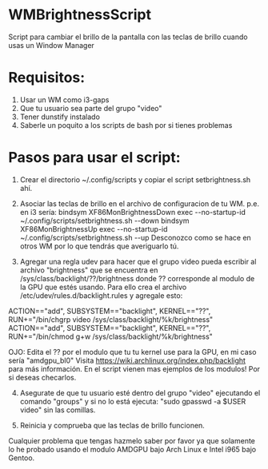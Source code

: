 # WMBrightnessScript
Script para cambiar el brillo de la pantalla con las teclas de brillo cuando usas un Window Manager

# Requisitos:
1. Usar un WM como i3-gaps
2. Que tu usuario sea parte del grupo "video"
3. Tener dunstify instalado
4. Saberle un poquito a los scripts de bash por si tienes problemas

# Pasos para usar el script:
1. Crear el directorio ~/.config/scripts y copiar el script setbrightness.sh ahí.

2. Asociar las teclas de brillo en el archivo de configuracion de tu WM.
p.e. en i3 sería:
bindsym XF86MonBrightnessDown exec --no-startup-id ~/.config/scripts/setbrightness.sh --down
bindsym XF86MonBrightnessUp exec --no-startup-id ~/.config/scripts/setbrightness.sh --up
Desconozco como se hace en otros WM por lo que tendrás que averiguarlo tú.

3. Agregar una regla udev para hacer que el grupo video pueda escribir al archivo "brightness"
que se encuentra en /sys/class/backlight/??/brightness donde ?? corresponde al modulo de la GPU
que estés usando. Para ello crea el archivo /etc/udev/rules.d/backlight.rules y agregale esto:

ACTION=="add", SUBSYSTEM=="backlight", KERNEL=="??", RUN+="/bin/chgrp video /sys/class/backlight/%k/brightness"
ACTION=="add", SUBSYSTEM=="backlight", KERNEL=="??", RUN+="/bin/chmod g+w /sys/class/backlight/%k/brightness"

OJO: Edita el ?? por el modulo que tu tu kernel use para la GPU, en mi caso sería "amdgpu_bl0"
Visita https://wiki.archlinux.org/index.php/backlight para más información. En el script vienen mas ejemplos de los modulos!
Por si deseas checarlos.

4. Asegurate de que tu usuario esté dentro del grupo "video" ejecutando el comando "groups" y si no lo está ejecuta:
"sudo gpasswd -a $USER video" sin las comillas.

5. Reinicia y comprueba que las teclas de brillo funcionen.

Cualquier problema que tengas hazmelo saber por favor ya que solamente lo he probado usando el modulo AMDGPU bajo Arch Linux e
Intel i965 bajo Gentoo.
